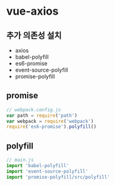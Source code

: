 # vue-axios

## 추가 의존성 설치

- axios
- babel-polyfill
- es6-promise
- event-source-polyfill
- promise-polyfill

## promise

``` javascript
// webpack.config.js
var path = require('path')
var webpack = require('webpack')
require('es6-promise').polyfill()
```

## polyfill

``` javascript
// main.js
import 'babel-polyfill'
import 'event-source-polyfill'
import 'promise-polyfill/src/polyfill'
```
